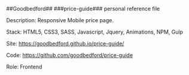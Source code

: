 ##Goodbedford##
###price-guide###
personal reference file

Description: Responsive Mobile price page.

Stack: HTML5, CSS3, SASS, Javascript, Jquery, Animations, NPM, Gulp

Site: https://goodbedford.github.io/price-guide/

Code: https://github.com/goodbedford/price-guide

Role: Frontend
